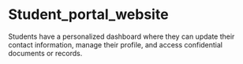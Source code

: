 # Student_portal_website
Students have a personalized dashboard where they can update their contact information, manage their profile, and access confidential documents or records.
